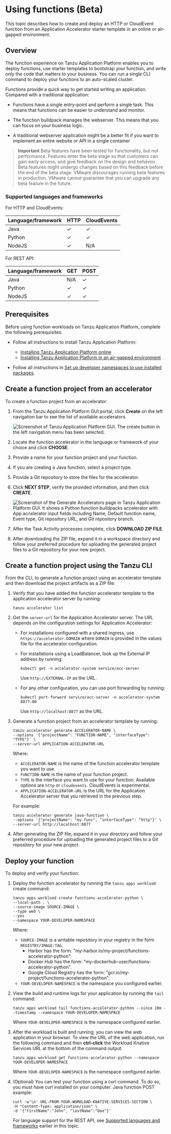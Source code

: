 # Using functions (Beta)

This topic describes how to create and deploy an HTTP or CloudEvent function from an
Application Accelerator starter template in an online or air-gapped environment.

## <a id="overview"></a> Overview

The function experience on Tanzu Application Platform enables you to deploy functions, use
starter templates to bootstrap your function, and write only the code that matters to your business.
You can run a single CLI command to deploy your functions to an auto-scaled cluster.

Functions provide a quick way to get started writing an application.
Compared with a traditional application:

- Functions have a single entry-point and perform a single task. This means that functions can be
  easier to understand and monitor.

- The function buildpack manages the webserver. This means that you can focus on your business
  logic.

- A traditional webserver application might be a better fit if you want to implement an entire
  website or API in a single container

> **Important** Beta features have been tested for functionality, but not performance.
> Features enter the beta stage so that customers can gain early access, and give
> feedback on the design and behavior.
> Beta features might undergo changes based on this feedback before the end of the beta stage.
> VMware discourages running beta features in production.
> VMware cannot guarantee that you can upgrade any beta feature in the future.

### <a id="supportedlangs"></a> Supported languages and frameworks

For HTTP and CloudEvents:

| Language/framework     | HTTP     | CloudEvents |
|------------------------|----------|-------------|
| Java                   | &check;  | &check;     |
| Python                 | &check;  | &check;     |
| NodeJS                 | &check;  | N/A         |

For REST API:

| Language/framework     | GET      | POST    |
|------------------------|----------|---------|
| Java                   | N/A      | &check; |
| Python                 | &check;  | &check; |
| NodeJS                 | &check;  | &check; |

## <a id="prereqs"></a> Prerequisites

Before using function workloads on Tanzu Application Platform, complete the following prerequisites:

- Follow all instructions to install Tanzu Application Platform:
  - [Installing Tanzu Application Platform online](../install-intro.md#install-online)
  - [Installing Tanzu Application Platform in an air-gapped environment](../install-intro.md#install-air-gap)

- Follow all instructions in [Set up developer namespaces to use installed packages](../set-up-namespaces.md).

## <a id="create-function-proj-acc"></a> Create a function project from an accelerator

To create a function project from an accelerator:

1. From the Tanzu Application Platform GUI portal, click **Create** on the left navigation bar to see
   the list of available accelerators.

   ![Screenshot of Tanzu Application Platform GUI. The create button in the left navigation menu has been selected.](images/create-accelerator.png)

1. Locate the function accelerator in the language or framework of your choice and click **CHOOSE**.

1. Provide a name for your function project and your function.

1. If you are creating a Java function, select a project type.

1. Provide a Git repository to store the files for the accelerator.

1. Click **NEXT STEP**, verify the
   provided information, and then click **CREATE**.

    ![Screenshot of the Generate Accelerators page in Tanzu Application Platform GUI. It shows a Python function buildpacks accelerator with App accelerator input fields including Name, Default function name, Event type, Git repository URL, and Git repository branch.](images/generate-accelerators.png)

1. After the Task Activity processes complete, click **DOWNLOAD ZIP FILE**.

1. After downloading the ZIP file, expand it in a workspace directory and follow your preferred
   procedure for uploading the generated project files to a Git repository for your new project.

## <a id="create-function-proj-cli"></a> Create a function project using the Tanzu CLI

From the CLI, to generate a function project using an accelerator template and then download the
project artifacts as a ZIP file:

1. Verify that you have added the function accelerator template to the application accelerator
   server by running:

    ```console
    tanzu accelerator list
    ```

1. Get the `server-url` for the Application Accelerator server.
   The URL depends on the configuration settings for Application Accelerator:

   - For installations configured with a shared ingress, use `https://accelerator.DOMAIN`
     where `DOMAIN` is provided in the values file for the accelerator configuration.

   - For installations using a LoadBalancer, look up the External IP address by running:

     ```console
     kubectl get -n accelerator-system service/acc-server
     ```

     Use `http://EXTERNAL-IP` as the URL.

   - For any other configuration, you can use port forwarding by running:

     ```console
     kubectl port-forward service/acc-server -n accelerator-system 8877:80
     ```

     Use `http://localhost:8877` as the URL.

1. Generate a function project from an accelerator template by running:

    ```console
    tanzu accelerator generate ACCELERATOR-NAME \
    --options '{"projectName": "FUNCTION-NAME", "interfaceType": "TYPE"}' \
    --server-url APPLICATION-ACCELERATOR-URL
    ```

    Where:

    - `ACCELERATOR-NAME` is the name of the function accelerator template you want to use.
    - `FUNCTION-NAME` is the name of your function project.
    - `TYPE` is the interface you want to use for your function.
      Available options are `http` or `cloudevents`. CloudEvents is experimental.
    - `APPLICATION-ACCELERATOR-URL` is the URL for the Application Accelerator server that you
      retrieved in the previous step.

    For example:

    ```console
    tanzu accelerator generate java-function \
    --options '{"projectName": "my-func", "interfaceType": "http"}' \
    --server-url http://localhost:8877
    ```

1. After generating the ZIP file, expand it in your directory and follow your preferred procedure for
   uploading the generated project files to a Git repository for your new project.

## <a id="deploy-function"></a> Deploy your function

To deploy and verify your function:

1. Deploy the function accelerator by running the `tanzu apps workload` create command:

    ```console
    tanzu apps workload create functions-accelerator-python \
    --local-path . \
    --source-image SOURCE-IMAGE \
    --type web \
    --yes
    --namespace YOUR-DEVELOPER-NAMESPACE
    ```

    Where:

    - `SOURCE-IMAGE` is a writable repository in your registry in the form `REGISTRY/IMAGE:TAG`.
      - Harbor has the form: "my-harbor.io/my-project/functions-accelerator-python".
      - Docker Hub has the form: "my-dockerhub-user/functions-accelerator-python".
      - Google Cloud Registry has the form: "gcr.io/my-project/functions-accelerator-python".
    - `YOUR-DEVELOPER-NAMESPACE` is the namespace you configured earlier.

1. View the build and runtime logs for your application by running the `tail` command:

    ```console
    tanzu apps workload tail functions-accelerator-python --since 10m --timestamp --namespace YOUR-DEVELOPER-NAMESPACE
    ```

   Where `YOUR-DEVELOPER-NAMESPACE` is the namespace configured earlier.

1. After the workload is built and running, you can view the web application in your browser.
   To view the URL of the web application, run the following command and then **ctrl-click** the
   Workload Knative Services URL at the bottom of the command output.

    ```console
    tanzu apps workload get functions-accelerator-python --namespace YOUR-DEVELOPER-NAMESPACE
    ```

    Where `YOUR-DEVELOPER-NAMESPACE` is the namespace configured earlier.

1. (Optional) You can test your function using a curl command. To do so, you must have curl
installed on your computer. Java function POST example:

   ```console
   curl -w'\n' URL-FROM-YOUR-WORKLOAD-KNATIVE-SERVICES-SECTION \
   -H "Content-Type: application/json" \
   -d '{"firstName":"John", "lastName":"Doe"}'
   ```

   For language support for the REST API, see [Supported languages and frameworks](#supportedlangs)
   earlier in this topic.
